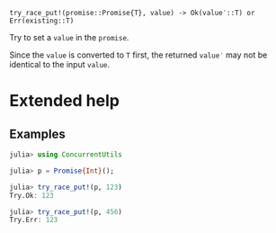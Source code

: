     try_race_put!(promise::Promise{T}, value) -> Ok(value′::T) or Err(existing::T)

Try to set a `value` in the `promise`.

Since the `value` is converted to `T` first, the returned `value′` may not be identical to
the input `value`.

# Extended help

## Examples
```julia
julia> using ConcurrentUtils

julia> p = Promise{Int}();

julia> try_race_put!(p, 123)
Try.Ok: 123

julia> try_race_put!(p, 456)
Try.Err: 123
```
